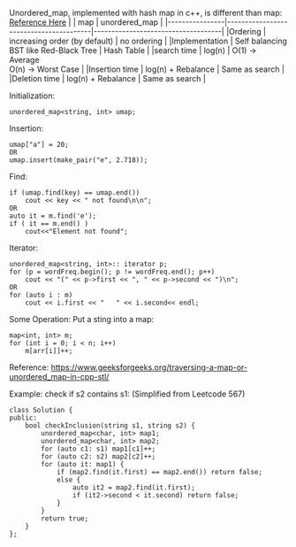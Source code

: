 Unordered_map, implemented with hash map in c++, is different than map:
[Reference Here](https://www.geeksforgeeks.org/map-vs-unordered_map-c/#:~:text=map%20is%20used%20to%20store,pairs%20in%20non%2Dsorted%20order.)
|                | map                                    | unordered_map                      |
|----------------|----------------------------------------|------------------------------------|
|Ordering        | increasing  order (by default)         | no ordering                        |
|Implementation  | Self balancing BST like Red-Black Tree | Hash Table                         |
|search time     | log(n)                                 | O(1) -> Average<br>O(n) -> Worst Case |
|Insertion time  | log(n) + Rebalance                     | Same as search                     |
|Deletion time   | log(n) + Rebalance                     | Same as search                     |

Initialization:
```
unordered_map<string, int> umap;
```
Insertion:
```
umap["a"] = 20;
OR
umap.insert(make_pair("e", 2.718));
```
Find:
```
if (umap.find(key) == umap.end())
    cout << key << " not found\n\n";
OR
auto it = m.find('e');  
if ( it == m.end() ) 
    cout<<"Element not found"; 
```
Iterator:
```
unordered_map<string, int>:: iterator p;
for (p = wordFreq.begin(); p != wordFreq.end(); p++)
    cout << "(" << p->first << ", " << p->second << ")\n";
OR
for (auto i : m)
    cout << i.first << "   " << i.second<< endl;
```
Some Operation:
Put a sting into a map:
```
map<int, int> m;
for (int i = 0; i < n; i++)
    m[arr[i]]++;
```
Reference: https://www.geeksforgeeks.org/traversing-a-map-or-unordered_map-in-cpp-stl/

Example:
check if s2 contains s1: (Simplified from Leetcode 567)
```
class Solution {
public:
    bool checkInclusion(string s1, string s2) {
        unordered_map<char, int> map1;
        unordered_map<char, int> map2;
        for (auto c1: s1) map1[c1]++;
        for (auto c2: s2) map2[c2]++;
        for (auto it: map1) {
            if (map2.find(it.first) == map2.end()) return false;
            else {
                auto it2 = map2.find(it.first);
                if (it2->second < it.second) return false;
            }
        }
        return true;
    }
};
```
